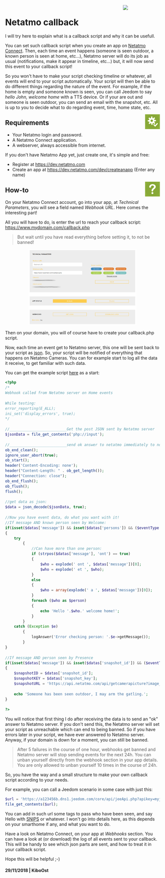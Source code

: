 <img align="right" src="https://res.cloudinary.com/dxyci1a78/image/upload/c_lfill,dpr_1.0,e_trim:0,f_auto,h_28,q_auto,w_120/netatmo-logo" width="120">

# Netatmo callback

I will try here to explain what is a callback script and why it can be usefull.

You can set such callback script when you create an app on [Netatmo Connect](https://dev.netatmo.com/). Then, each time an event happens (someone is seen outdoor, a known person is seen at home, etc...), Netatmo server will do its job as usual (notifications, make it appear in timeline, etc...) but, it will now send this event to your callback script!

So you won't have to make your script checking timeline or whatever, all events will end to your script automatically. Your script will then be able to do different things regarding the nature of the event. For example, if the home is empty and someone known is seen, you can call Jeedom to say *hello John, welcome home* with a TTS device. Or if your are out and someone is seen outdoor, you can send an email with the snapshot, etc. All is up to you to decide what to do regarding event, time, home state, etc.

<img align="right" src="../readmeAssets/requirements.jpg" width="48">

## Requirements

- Your Netatmo login and password.
- A Netatmo Connect application.
- A webserver, always accessible from internet.

If you don't have Netatmo App yet, just create one, it's simple and free:

- Register at https://dev.netatmo.com
- Create an app at https://dev.netatmo.com/dev/createanapp (Enter any name)

<img align="right" src="../readmeAssets/howto.jpg" width="48">

## How-to

On your Netatmo Connect account, go into your app, at *Technical Parameters*, you will see a field named *Webhook URL*. Here comes the interesting part!

All you will have to do, is enter the url to reach your callback script:
https://www.mydomain.com/callback.php

>But wait until you have read everything before setting it, to not be banned!

<p align="center"><img src="NetConnect.jpg" width="350"></p>

Then on your domain, you will of course have to create your callback.php script.

Now, each time an event get to Netatmo server, this one will be sent back to your script as [json](https://www.w3schools.com/whatis/whatis_json.asp). So, your script will be notified of everything that happens on Netatmo Cameras. You can for example start to log all the data it receive, to get familiar with such data.

You can get the example script [here](callback.php) as a start:

```php
<?php
/*
Webhook called from Netatmo server on Home events

While testing:
error_reporting(E_ALL);
ini_set('display_errors', true);
*/

//__________________________Get the post JSON sent by Netatmo server
$jsonData = file_get_contents('php://input');

//__________________________send ok answer to netatmo immediately to not be banned:
ob_end_clean();
ignore_user_abort(true);
ob_start();
header('Content-Encoding: none');
header("Content-Length: " . ob_get_length());
header("Connection: close");
ob_end_flush();
ob_flush();
flush();

//get data as json:
$data = json_decode($jsonData, true);

//Now you have event data, do what you want with it!
//If message AND known person seen by Welcome:
if(isset($datas['message']) && isset($datas['persons']) && ($eventType == 'person'))
{
    try
        {
            //Can have more than one person:
            if (strpos($datas['message'], 'ont') == true)
            {
                $who = explode(' ont ', $datas['message'])[0];
                $who = explode(' et ', $who);
            }
            else
            {
                $who = array(explode(' a ', $datas['message'])[0]);
            }
            foreach ($who as $person)
            {
                echo 'Hello '.$who.' welcome home!';
            }
        }
    catch (Exception $e)
        {
            logAnswer('Error checking person: '.$e->getMessage());
        }
}

//If message AND person seen by Presence
if(isset($datas['message']) && isset($datas['snapshot_id']) && ($eventType == 'human'))
{
    $snapshotID = $datas['snapshot_id'];
    $snapshotKEY = $datas['snapshot_key'];
    $snapshotURL = 'https://api.netatmo.com/api/getcamerapicture?image_id='.$snapshotID.'&key='.$snapshotKEY;

    echo 'Someone has been seen outdoor, I may arm the gatling.';
}

?>
```

You will notice that first thing I do after receiving the data is to send an "ok" answer to Netatmo server. If you don't send this, the Netatmo server will set your script as unreachable which can end to being banned. So if you have errors later in your script, we have ever answered to Netatmo server. Anyway, if your domain is down for a moment, you can still be banned.

>After 5 failures in the course of one hour, webhooks get banned and Netatmo server will stop sending events for the next 24h. You can unban yourself directly from the webhook section in your app details. You are only allowed to unban yourself 10 times in the course of 24h.

So, you have the way and a small structure to make your own callback script according to your needs.

For example, you can call a Jeedom scenario in some case with just this:

```php
$url = 'https://a123456b.dns1.jeedom.com/core/api/jeeApi.php?apikey=myjeedomapikey&type=scenario&id=00&action=start';
file_get_contents($url);
```
You can add in such url some tags to pass who have been seen, and say Hello with [SNIPS](https://github.com/KiboOst/SNIPS-Tips) or whatever. I won't go into details here, as this depends on your smarthome if any, and what you want to do.

Have a look on Netatmo Connect, on your app at *Webhooks* section. You can have a look at (or download) the log of all events sent to your callback. This will be handy to see which json parts are sent, and how to treat it in your callback script.

Hope this will be helpful ;-)


#### 29/11/2018 | KiboOst
